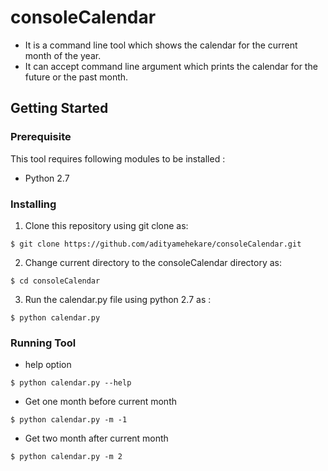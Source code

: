 # consoleCalendar
- It is a command line tool which shows the calendar for the current month of the year. 
- It can accept command line argument which prints the calendar for the future or the past month. 


## Getting Started

### Prerequisite

This tool requires following modules to be installed :

- Python 2.7

### Installing
1. Clone this repository using git clone as:
```
$ git clone https://github.com/adityamehekare/consoleCalendar.git
```
2. Change current directory to the consoleCalendar directory as:
```
$ cd consoleCalendar
```
3. Run the calendar.py file using python 2.7 as :
```
$ python calendar.py
```

### Running Tool

- help option

~~~
$ python calendar.py --help 
~~~

- Get one month before current month

```
$ python calendar.py -m -1
```
- Get two month after current month

```
$ python calendar.py -m 2
```

